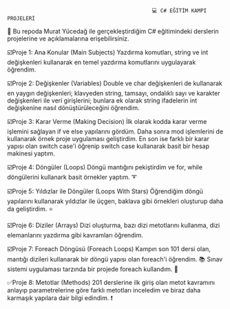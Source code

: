                                                    💻 C# EĞİTİM KAMPI PROJELERİ

🔅 Bu repoda Murat Yücedağ ile gerçekleştirdiğim C# eğitimindeki derslerin projelerine ve açıklamalarına erişebilirsiniz.

☑️Proje 1: Ana Konular (Main Subjects)
Yazdırma komutları, string ve int değişkenleri kullanarak en temel yazdırma komutlarını uygulayarak öğrendim.

☑️Proje 2: Değişkenler (Variables)
Double ve char değişkenleri de kullanarak en yaygın değişkenleri; klavyeden string, tamsayı, ondalıklı sayı ve karakter değişkenleri ile veri girişlerini; bunlara ek olarak string ifadelerin int değişkenine nasıl dönüştürüleceğini öğrendim.

☑️Proje 3: Karar Verme (Making Decision)
İlk olarak kodda karar verme işlemini sağlayan if ve else yapılarını gördüm. Daha sonra mod işlemlerini de kullanarak örnek proje uygulaması geliştirdim. En son ise farklı bir karar yapısı olan switch case'i öğrenip switch case kullanarak basit bir hesap makinesi yaptım.

☑️Proje 4: Döngüler (Loops)
Döngü mantığını pekiştirdim ve for, while döngülerini kullanark basit örnekler yaptım. ➰

☑️Proje 5: Yıldızlar ile Döngüler (Loops With Stars)
Öğrendiğim döngü yapılarını kullanarak yıldızlar ile üçgen, baklava gibi örnekleri oluşturup daha da geliştirdim. ⭐

☑️Proje 6: Diziler (Arrays)
Dizi oluşturma, bazı dizi metotlarını kullanma, dizi elemanlarını yazdırma gibi kavramları öğrendim.

☑️Proje 7: Foreach Döngüsü (Foreach Loops)
Kampın son 101 dersi olan, mantığı dizileri kullanarak bir döngü yapısı olan foreach'i öğrendim. 📚 Sınav sistemi uygulaması tarzında bir projede foreach kullandım. 🔄

✅Proje 8: Metotlar (Methods)
201 derslerine ilk giriş olan metot kavramını anlayıp parametrelerine göre farklı metotları inceledim ve biraz daha karmaşık yapılara dair bilgi edindim. ❗



